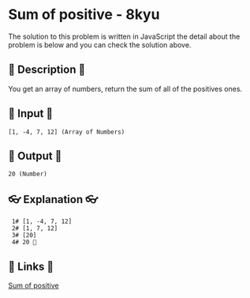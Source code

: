 # Sum of positive - 8kyu

The solution to this problem is written in JavaScript the detail about the problem is below and you can check the solution above.

## 💬 Description 💬

You get an array of numbers, return the sum of all of the positives ones.

## 🥚 Input 🥚

```
[1, -4, 7, 12] (Array of Numbers)
```

## 🐣 Output 🐣

```
20 (Number)
```

## 👓 Explanation 👓

```
 1# [1, -4, 7, 12]
 2# [1, 7, 12]
 3# [20]
 4# 20 🎉
```

## 🔗 Links 🔗

[Sum of positive](https://www.codewars.com/kata/5715eaedb436cf5606000381)
